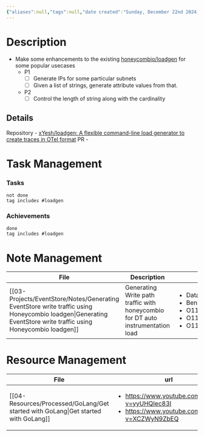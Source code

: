 ```yaml
---
{"aliases":null,"tags":null,"date created":"Sunday, December 22nd 2024, 7:50:35 pm","date modified":"Thursday, December 26th 2024, 12:15:58 pm","publish":true,"PassFrontmatter":true,"created":"2024-12-26T12:14:55.260+05:30","updated":"2024-12-27T18:23:12.468+05:30"}
---
```


# Description
- Make some enhancements to the existing [honeycombio/loadgen](https://github.com/honeycombio/loadgen) for some popular usecases
	- P1
		- [ ] Generate IPs for some particular subnets
		- [ ] Given a list of strings, generate attribute values from that. 
	- P2
		- [ ] Control the length of string along with the cardinality
## Details
Repository - [xYesh/loadgen: A flexible command-line load generator to create traces in OTel format](https://github.com/xYesh/loadgen)
PR - 

# Task Management
### Tasks
```tasks
not done
tag includes #loadgen
```

### Achievements
```tasks
done
tag includes #loadgen
```

# Note Management
| File                                                                                                                                                             | Description                                                                     | tags                                                                                                                                            | Date                         |
| ---------------------------------------------------------------------------------------------------------------------------------------------------------------- | ------------------------------------------------------------------------------- | ----------------------------------------------------------------------------------------------------------------------------------------------- | ---------------------------- |
| [[03-Projects/EventStore/Notes/Generating EventStore write traffic using Honeycombio loadgen\|Generating EventStore write traffic using Honeycombio loadgen]] | Generating Write path traffic with honeycombio for DT auto instrumentation load | <ul><li>Database/Clickhouse</li><li>Benchmark</li><li>O11y/DistributedTracing</li><li>O11y/AutoIntrumentation</li><li>O11y/Attributes</li></ul> | 10:28 AM - December 06, 2024 |


# Resource Management
| File                                                                                  | url                                                                                                               | Description                                         | type  | tags                                                                     | Date                        |
| ------------------------------------------------------------------------------------- | ----------------------------------------------------------------------------------------------------------------- | --------------------------------------------------- | ----- | ------------------------------------------------------------------------ | --------------------------- |
| [[04-Resources/Processed/GoLang/Get started with GoLang\|Get started with GoLang]] | <ul><li>https://www.youtube.com/watch?v=yyUHQIec83I</li><li>https://www.youtube.com/watch?v=XCZWyN9ZbEQ</li></ul> | A Crash course on how to start understanding GoLang | Video | <ul><li>go</li><li>ProgrammingLanguages/go</li><li>CrashCourse</li></ul> | 1:20 PM - December 26, 2024 |


